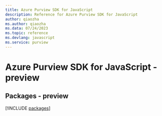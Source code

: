 ```yaml
---
title: Azure Purview SDK for JavaScript
description: Reference for Azure Purview SDK for JavaScript
author: qiaozha
ms.author: qiaozha
ms.data: 07/24/2023
ms.topic: reference
ms.devlang: javascript
ms.service: purview
---
```

# Azure Purview SDK for JavaScript - preview
## Packages - preview
[!INCLUDE [packages](purview-index.md)]